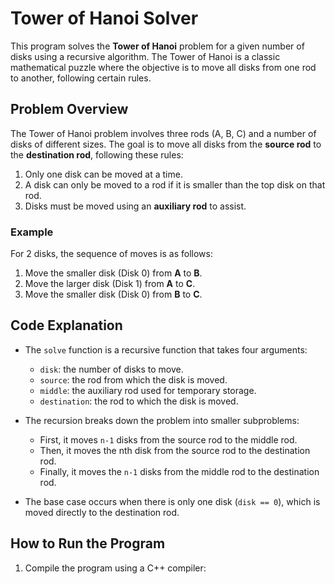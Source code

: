 # Tower of Hanoi Solver

This program solves the **Tower of Hanoi** problem for a given number of disks using a recursive algorithm. The Tower of Hanoi is a classic mathematical puzzle where the objective is to move all disks from one rod to another, following certain rules.

## Problem Overview

The Tower of Hanoi problem involves three rods (A, B, C) and a number of disks of different sizes. The goal is to move all disks from the **source rod** to the **destination rod**, following these rules:
1. Only one disk can be moved at a time.
2. A disk can only be moved to a rod if it is smaller than the top disk on that rod.
3. Disks must be moved using an **auxiliary rod** to assist.

### Example

For 2 disks, the sequence of moves is as follows:

1. Move the smaller disk (Disk 0) from **A** to **B**.
2. Move the larger disk (Disk 1) from **A** to **C**.
3. Move the smaller disk (Disk 0) from **B** to **C**.

## Code Explanation

- The `solve` function is a recursive function that takes four arguments:
  - `disk`: the number of disks to move.
  - `source`: the rod from which the disk is moved.
  - `middle`: the auxiliary rod used for temporary storage.
  - `destination`: the rod to which the disk is moved.
  
- The recursion breaks down the problem into smaller subproblems:
  - First, it moves `n-1` disks from the source rod to the middle rod.
  - Then, it moves the nth disk from the source rod to the destination rod.
  - Finally, it moves the `n-1` disks from the middle rod to the destination rod.

- The base case occurs when there is only one disk (`disk == 0`), which is moved directly to the destination rod.

## How to Run the Program

1. Compile the program using a C++ compiler:
